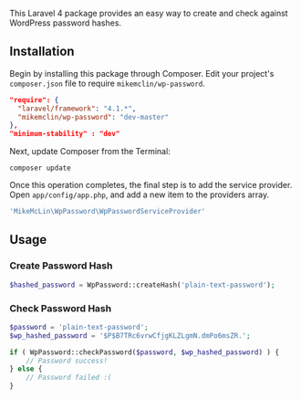 This Laravel 4 package provides an easy way to create and check against WordPress password hashes.


Installation
------------

Begin by installing this package through Composer. Edit your project's `composer.json` file to require `mikemclin/wp-password`.

```json
"require": {
  "laravel/framework": "4.1.*",
  "mikemclin/wp-password": "dev-master"
},
"minimum-stability" : "dev"
```


Next, update Composer from the Terminal:

```shell
composer update
```

Once this operation completes, the final step is to add the service provider. Open `app/config/app.php`, and add a new item to the providers array.

```php
'MikeMcLin\WpPassword\WpPasswordServiceProvider'
```


Usage
-----

### Create Password Hash

```php
$hashed_password = WpPassword::createHash('plain-text-password');
```

### Check Password Hash

```php
$password = 'plain-text-password';
$wp_hashed_password = '$P$B7TRc6vrwCfjgKLZLgmN.dmPo6msZR.';

if ( WpPassword::checkPassword($password, $wp_hashed_password) ) {
    // Password success!
} else {
    // Password failed :(
}
```